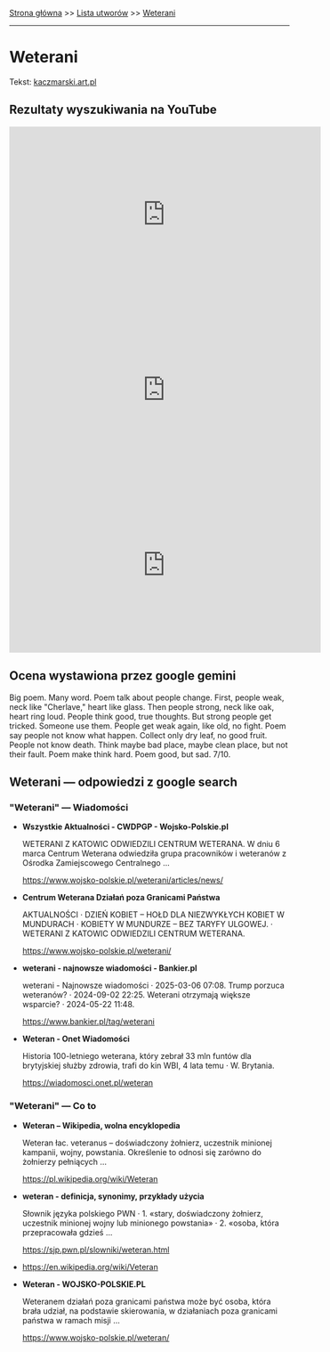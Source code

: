 [Strona główna](../index.md) >> [Lista utworów](../list.md) >> [Weterani](630.md)

---

# Weterani

Tekst: [kaczmarski.art.pl](https://www.kaczmarski.art.pl/tworczosc/wiersze/weterani/)

## Rezultaty wyszukiwania na YouTube

<iframe width="560" height="315" src="https://www.youtube.com/embed/zigYy0cDbzM?si=IdontcarewhotheIRSsendsImnotpayingtaxes" title="YouTube video player" frameborder="0" allow="accelerometer; autoplay; clipboard-write; encrypted-media; gyroscope; picture-in-picture; web-share" referrerpolicy="strict-origin-when-cross-origin" allowfullscreen></iframe>

<iframe width="560" height="315" src="https://www.youtube.com/embed/uPUIg3OYPFA?si=IdontcarewhotheIRSsendsImnotpayingtaxes" title="YouTube video player" frameborder="0" allow="accelerometer; autoplay; clipboard-write; encrypted-media; gyroscope; picture-in-picture; web-share" referrerpolicy="strict-origin-when-cross-origin" allowfullscreen></iframe>

<iframe width="560" height="315" src="https://www.youtube.com/embed/wA3JbTUpiu4?si=IdontcarewhotheIRSsendsImnotpayingtaxes" title="YouTube video player" frameborder="0" allow="accelerometer; autoplay; clipboard-write; encrypted-media; gyroscope; picture-in-picture; web-share" referrerpolicy="strict-origin-when-cross-origin" allowfullscreen></iframe>

## Ocena wystawiona przez google gemini

Big poem. Many word. Poem talk about people change. First, people weak, neck like "Cherlave," heart like glass. Then people strong, neck like oak, heart ring loud. People think good, true thoughts. But strong people get tricked. Someone use them. People get weak again, like old, no fight. Poem say people not know what happen. Collect only dry leaf, no good fruit. People not know death. Think maybe bad place, maybe clean place, but not their fault. Poem make think hard. Poem good, but sad. 7/10.


## Weterani — odpowiedzi z google search

### "Weterani" — Wiadomości

- **Wszystkie Aktualności - CWDPGP - Wojsko-Polskie.pl**

    WETERANI Z KATOWIC ODWIEDZILI CENTRUM WETERANA. W dniu 6 marca Centrum Weterana odwiedziła grupa pracowników i weteranów z Ośrodka Zamiejscowego Centralnego ... 

   <https://www.wojsko-polskie.pl/weterani/articles/news/>
- **Centrum Weterana Działań poza Granicami Państwa**

    AKTUALNOŚCI · DZIEŃ KOBIET – HOŁD DLA NIEZWYKŁYCH KOBIET W MUNDURACH · KOBIETY W MUNDURZE – BEZ TARYFY ULGOWEJ. · WETERANI Z KATOWIC ODWIEDZILI CENTRUM WETERANA. 

   <https://www.wojsko-polskie.pl/weterani/>
- **weterani - najnowsze wiadomości - Bankier.pl**

    weterani - Najnowsze wiadomości · 2025-03-06 07:08. Trump porzuca weteranów? · 2024-09-02 22:25. Weterani otrzymają większe wsparcie? · 2024-05-22 11:48. 

   <https://www.bankier.pl/tag/weterani>
- **Weteran - Onet Wiadomości**

    Historia 100-letniego weterana, który zebrał 33 mln funtów dla brytyjskiej służby zdrowia, trafi do kin WBI, 4 lata temu · W. Brytania. 

   <https://wiadomosci.onet.pl/weteran>

### "Weterani" — Co to

- **Weteran – Wikipedia, wolna encyklopedia**

    Weteran łac. veteranus – doświadczony żołnierz, uczestnik minionej kampanii, wojny, powstania. Określenie to odnosi się zarówno do żołnierzy pełniących ... 

   <https://pl.wikipedia.org/wiki/Weteran>
- **weteran - definicja, synonimy, przykłady użycia**

    Słownik języka polskiego PWN · 1. «stary, doświadczony żołnierz, uczestnik minionej wojny lub minionego powstania» · 2. «osoba, która przepracowała gdzieś ... 

   <https://sjp.pwn.pl/slowniki/weteran.html>
- <https://en.wikipedia.org/wiki/Veteran>
- **Weteran - WOJSKO-POLSKIE.PL**

    Weteranem działań poza granicami państwa może być osoba, która brała udział, na podstawie skierowania, w działaniach poza granicami państwa w ramach misji ... 

   <https://www.wojsko-polskie.pl/weteran/>

